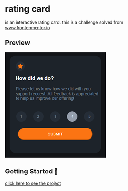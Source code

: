 # rating card

is an interactive rating card. this is a challenge solved from www.frontenmentor.io

## Preview

![](https://github.com/fabio-andres/rating-card/blob/master/Captura%20de%20pantalla%202022-08-17%20062017.png)

## Getting Started 🚀

[click here to see the project]()
